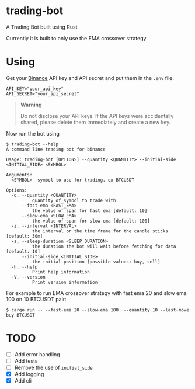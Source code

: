 # trading-bot
A Trading Bot built using Rust

Currently it is built to only use the EMA crossover strategy

# Using

Get your [Binance](https://www.binance.com/en/binance-api) API key and API secret and put them in the `.env` file.

```
API_KEY="your_api_key"
API_SECRET="your_api_secret"
```

> **Warning**
> 
> Do not disclose your API keys. If the API keys were accidentally shared, please delete them immediately and create a new key.


Now run the bot using

```
$ trading-bot --help
A command line trading bot for binance

Usage: trading-bot [OPTIONS] --quantity <QUANTITY> --initial-side <INITIAL_SIDE> <SYMBOL>

Arguments:
  <SYMBOL>  symbol to use for trading. ex BTCUSDT

Options:
  -q, --quantity <QUANTITY>
          quantity of symbol to trade with
      --fast-ema <FAST_EMA>
          the value of span for fast ema [default: 10]
      --slow-ema <SLOW_EMA>
          the value of span for slow ema [default: 100]
  -i, --interval <INTERVAL>
          the interval or the time frame for the candle sticks [default: 30m]
  -s, --sleep-duration <SLEEP_DURATION>
          the duration the bot will wait before fetching for data [default: 10]
      --initial-side <INITIAL_SIDE>
          the initial position [possible values: buy, sell]
  -h, --help
          Print help information
  -V, --version
          Print version information
```

For example to run EMA crossover strategy with fast ema 20 and slow ema 100 on 10 BTCUSDT pair: 
```
$ cargo run -- --fast-ema 20 --slow-ema 100  --quantity 10 --last-move buy BTCUSDT
```

# TODO
- [ ] Add error handling
- [ ] Add tests 
- [ ] Remove the use of `initial_side`
- [x] Add logging
- [x] Add cli
